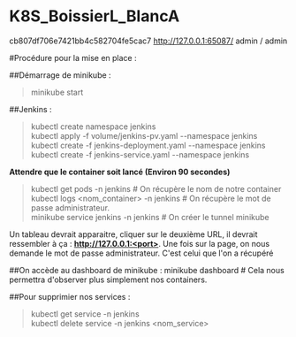 # K8S_BoissierL_BlancA
cb807df706e7421bb4c582704fe5cac7
http://127.0.0.1:65087/
admin / admin

#Procédure pour la mise en place :

##Démarrage de minikube :

> minikube start

##Jenkins :

> kubectl create namespace jenkins<br/>
> kubectl apply -f volume/jenkins-pv.yaml --namespace jenkins<br/>
> kubectl create -f jenkins-deployment.yaml --namespace jenkins<br/>
> kubectl create -f jenkins-service.yaml --namespace jenkins

**Attendre que le container soit lancé (Environ 90 secondes)**

> kubectl get pods -n jenkins # On récupère le nom de notre container<br/>
> kubectl logs <nom_container> -n jenkins # On récupère le mot de passe administrateur.<br/>
> minikube service jenkins -n jenkins # On créer le tunnel minikube

Un tableau devrait apparaitre, cliquer sur le deuxième URL, il devrait ressembler à ça : **http://127.0.0.1:<port>**.
Une fois sur la page, on nous demande le mot de passe administrateur. C'est celui que l'on a récupéré 

##On accède au dashboard de minikube :
minikube dashboard # Cela nous permettra d'observer plus simplement nos containers.


##Pour supprimier nos services :

> kubectl get service -n jenkins<br/>
> kubectl delete service -n jenkins <nom_service>
